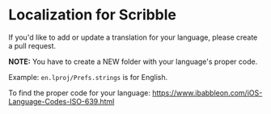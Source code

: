 # Localization for Scribble 

If you'd like to add or update a translation for your language, please create a pull request.

<b>NOTE:</b> You have to create a NEW folder with your language's proper code. 

Example: <code>en.lproj/Prefs.strings</code> is for English.

To find the proper code for your language: https://www.ibabbleon.com/iOS-Language-Codes-ISO-639.html

